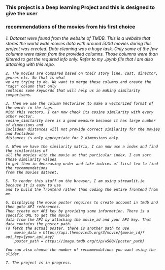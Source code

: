 ### This project is a Deep learning Project and this is designed to give the user 
### recommendations of the movies from his first choice

<h6>
    1. Dataset were found from the website of TMDB. This is a website that stores the world 
    wide movies data with around 5000 movies during this project was created.
    Data cleaning was a huge task. Only some of the few columns were taken from the provided
    columns. Those columns were than filtered to get the required info only. Refer to my .ipynb file
    that I am also attaching with this repo.
    
    2. The movies are compared based on their story line, cast, director, genres etc. So that is what
    we are trying to do. We want to merge these columns and create the "tags" column that only
    contains some keywords that will help us in making similarity comparisons.

    3. Then we use the column Vectorizer to make a vectorized format of the words in the tags.
    With this vectors, I can now check its cosine similarity with every other vector. 
    cosine_similarity here is a good measure because it has large number of dimensions and 
    Euclidean distances will not provide correct similarity for the movies and Euclidean 
    distances is only appropriate for 2 dimensions only.

    4. When we have the similarity matrix, I can now use a index and find the similarities of 
    all the movies with the movie at that particular index. I can sort those similarity values
    to get them in decreasing order and take indices of first few to find the recommendations 
    from the movies dataset.

    5. To render this stuff on the browser, I am using streamlit.io because it is easy to use 
    and to build the frontend rather than coding the entire frontend from me.

    6. Displaying the movie poster requires to create account in tmdb and then goto API references.
    Then create our API key by providing some information. There is a specific URL to get the movie 
    data from the API by attaching the movie_id and your API key. That data contains the poster_path.
    To fetch the actual poster, there is another path to use
        movie_data = https://api.themoviedb.org/3/movie/{movie_id}?api_key={your_api_key}
        poster_path = https://image.tmdb.org/t/p/w500/{poster_path}

    You can also choose the number of recommendations you want using the slider.

    7. The project is in progress.
</h6>


